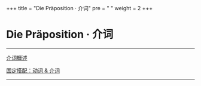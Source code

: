 +++
title = "Die Präposition · 介词"
pre = "<i class='fas fa-map-signs'></i> "
weight = 2
+++

# Die Präposition · 介词

---

[<i class="fas fa-check"></i> 介词概述](./die_präposition_überischt)

[<i class="fas fa-check"></i> 固定搭配：动词 & 介词](./feste_verbindungen_verben_mit_präpositionen)

---
